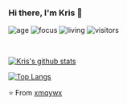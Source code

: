 ### Hi there, I'm Kris 👋

<!--
**xmqywx/xmqywx** is a ✨ _special_ ✨ repository because its `README.md` (this file) appears on your GitHub profile.

Here are some ideas to get you started:

- 🔭 I’m currently working on ...
- 🌱 I’m currently learning ...
- 👯 I’m looking to collaborate on ...
- 🤔 I’m looking for help with ...
- 💬 Ask me about ...
- 📫 How to reach me: ...
- 😄 Pronouns: ...
- ⚡ Fun fact: ...
-->

![age](https://img.shields.io/badge/age-30-blue)
![focus](https://img.shields.io/badge/focus-frontend-brightgreen)
![living](https://img.shields.io/badge/living-qingdao-3c9)
![visitors](https://windard-visitor-badge.glitch.me/badge?page_id=xmqywx.github.profile)

<br />

[![Kris's github stats](https://github-readme-stats.vercel.app/api?username=xmqywx&show_icons=true&count_private=true&include_all_commits=true)](https://github.com/xmqywx)

[![Top Langs](https://github-readme-stats.vercel.app/api/top-langs/?username=xmqywx&layout=compact&count_private=true&include_all_commits=true)](https://github.com/xmqywx)

⭐️ From [xmqywx](https://github.com/xmqywx)
